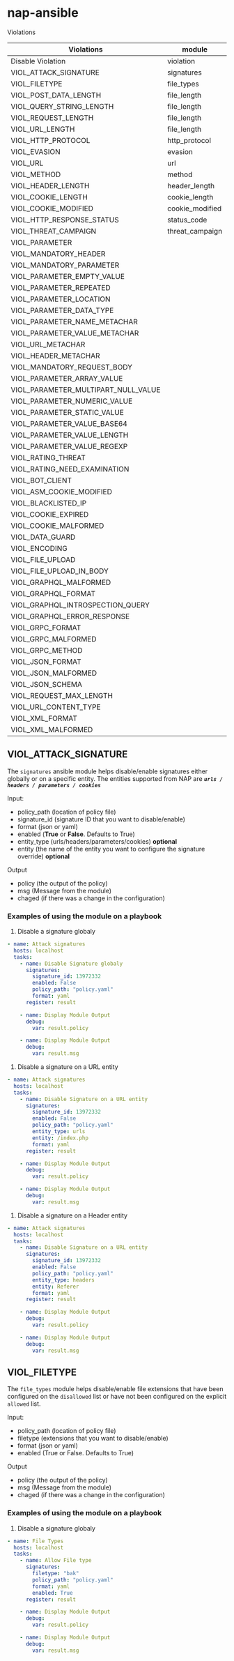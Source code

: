 # nap-ansible

Violations 

| Violations  | module | Status | | 
| ------------- | ------------- | ------------- | ------------- |
| Disable Violation  | violation  |  100%  | [Examples](#) |
| VIOL_ATTACK_SIGNATURE  | signatures  |  100%  | [Examples](signatures.md) |
| VIOL_FILETYPE | file_types  |  100%  | [Examples](file_types.md)| 
| VIOL_POST_DATA_LENGTH | file_length  |  100%  | [Examples](file_length.md) |
| VIOL_QUERY_STRING_LENGTH | file_length  |  100%  | [Examples](file_length.md) |
| VIOL_REQUEST_LENGTH | file_length  |  100%  | [Examples](file_length.md) |
| VIOL_URL_LENGTH | file_length  |  100%  | [Examples](file_length.md) |
| VIOL_HTTP_PROTOCOL | http_protocol  |  100%  | [Examples](http_protocol.md) |
| VIOL_EVASION | evasion  |  100%  | [Examples](evasion.md) |
| VIOL_URL  |  url  |  100%  | [Examples](url.md) |
| VIOL_METHOD  |  method  |  100%  | [Examples](method.md) |
| VIOL_HEADER_LENGTH  |  header_length  |  100%  | [Examples](header_length.md) |
| VIOL_COOKIE_LENGTH  |  cookie_length  |  100%  | [Examples](cookie_length.md) |
| VIOL_COOKIE_MODIFIED  |  cookie_modified  | 100%  | [Examples](cookie_modified.md) |
| VIOL_HTTP_RESPONSE_STATUS  |  status_code  | 100%  | [Examples](status_code.md) |
| VIOL_THREAT_CAMPAIGN  |  threat_campaign  |  100%  | [Examples](threat_campaign.md) |
| VIOL_PARAMETER  |    |  100%  | [Pending]() |
| VIOL_MANDATORY_HEADER  |    | 100%  | [Pending]() |
| VIOL_MANDATORY_PARAMETER  |    | 100%  | [Pending]() |
| VIOL_PARAMETER_EMPTY_VALUE  |    | 100%  | [Pending]() |
| VIOL_PARAMETER_REPEATED  |    | 100%  | [Pending]() |
| VIOL_PARAMETER_LOCATION  |    | 100%  | [Pending]() |
| VIOL_PARAMETER_DATA_TYPE  |    | 100%  | [Pending]() |
| VIOL_PARAMETER_NAME_METACHAR  |    |  100%  | [Pending]() |
| VIOL_PARAMETER_VALUE_METACHAR  |    |  100%  | [Pending]() |
| VIOL_URL_METACHAR  |    |  100%  | [Pending]() |
| VIOL_HEADER_METACHAR  |    |  0%  | [Pending]() |
| VIOL_MANDATORY_REQUEST_BODY  |    |  0%  | [Pending]() |
| VIOL_PARAMETER_ARRAY_VALUE  |    |  0%  | [Pending]() |
| VIOL_PARAMETER_MULTIPART_NULL_VALUE  |    |  0%  | [Pending]() |
| VIOL_PARAMETER_NUMERIC_VALUE  |    |  0%  | [Pending]() |
| VIOL_PARAMETER_STATIC_VALUE  |    |  0%  | [Pending]() |
| VIOL_PARAMETER_VALUE_BASE64  |    |  0%  | [Pending]() |
| VIOL_PARAMETER_VALUE_LENGTH  |    |  0%  | [Pending]() |
| VIOL_PARAMETER_VALUE_REGEXP  |    |  0%  | [Pending]() |
| VIOL_RATING_THREAT  |    |  0%  | [Pending]() |
| VIOL_RATING_NEED_EXAMINATION  |    |  0%  | [Pending]() |
| VIOL_BOT_CLIENT  |    |  0%  | [Pending]() |
| VIOL_ASM_COOKIE_MODIFIED  |    |  0%  | [Pending]() |
| VIOL_BLACKLISTED_IP  |    |  0%  | [Pending]() |
| VIOL_COOKIE_EXPIRED  |    |  0%  | [Pending]() |
| VIOL_COOKIE_MALFORMED  |    |  0%  | [Pending]() |
| VIOL_DATA_GUARD  |    |  0%  | [Pending]() |
| VIOL_ENCODING  |    |  0%  | [Pending]() |
| VIOL_FILE_UPLOAD  |    |  0%  | [Pending]() |
| VIOL_FILE_UPLOAD_IN_BODY  |    |  0%  | [Pending]() |
| VIOL_GRAPHQL_MALFORMED  |    |  0%  | [Pending]() |
| VIOL_GRAPHQL_FORMAT  |    |  0%  | [Pending]() |
| VIOL_GRAPHQL_INTROSPECTION_QUERY  |    |  0%  | [Pending]() |
| VIOL_GRAPHQL_ERROR_RESPONSE  |    |  0%  | [Pending]() |
| VIOL_GRPC_FORMAT  |    |  0%  | [Pending]() |
| VIOL_GRPC_MALFORMED  |    |  0%  | [Pending]() |
| VIOL_GRPC_METHOD  |    |  0%  | [Pending]() |
| VIOL_JSON_FORMAT  |    |  0%  | [Pending]() |
| VIOL_JSON_MALFORMED  |    |  0%  | [Pending]() |
| VIOL_JSON_SCHEMA  |    |  0%  | [Pending]() |
| VIOL_REQUEST_MAX_LENGTH  |    |  0%  | [Pending]() |
| VIOL_URL_CONTENT_TYPE  |    |  0%  | [Pending]() |
| VIOL_XML_FORMAT  |    |  0%  | [Pending]() |
| VIOL_XML_MALFORMED  |    |  0%  | [Pending]() |




## VIOL_ATTACK_SIGNATURE
The `signatures` ansible module helps disable/enable signatures either globally or on a specific entity. The entities supported from NAP are ***`urls / headers / parameters / cookies`***

Input:
- policy_path (location of policy file)
- signature_id (signature ID that you want to disable/enable)
- format (json or yaml)
- enabled (**True** or **False**. Defaults to True)
- entity_type (urls/headers/parameters/cookies) **optional**
- entity (the name of the entity you want to configure the signature override) **optional**

Output
- policy (the output of the policy)
- msg (Message from the module)
- chaged (if there was a change in the configuration)

### Examples of using the module on a playbook

1. Disable a signature globaly
```yml
- name: Attack signatures
  hosts: localhost
  tasks:
    - name: Disable Signature globaly
      signatures:
        signature_id: 13972332
        enabled: False
        policy_path: "policy.yaml"
        format: yaml
      register: result

    - name: Display Module Output
      debug:
        var: result.policy

    - name: Display Module Output
      debug:
        var: result.msg
```

1. Disable a signature on a URL entity
```yml
- name: Attack signatures
  hosts: localhost
  tasks:
    - name: Disable Signature on a URL entity
      signatures:
        signature_id: 13972332
        enabled: False
        policy_path: "policy.yaml"
        entity_type: urls
        entity: /index.php
        format: yaml
      register: result

    - name: Display Module Output
      debug:
        var: result.policy

    - name: Display Module Output
      debug:
        var: result.msg
```

1. Disable a signature on a Header entity
```yml
- name: Attack signatures
  hosts: localhost
  tasks:
    - name: Disable Signature on a URL entity
      signatures:
        signature_id: 13972332
        enabled: False
        policy_path: "policy.yaml"
        entity_type: headers
        entity: Referer
        format: yaml
      register: result

    - name: Display Module Output
      debug:
        var: result.policy

    - name: Display Module Output
      debug:
        var: result.msg
```

## VIOL_FILETYPE

The `file_types` module helps disable/enable file extensions that have been configured on the `disallowed` list or have not been configured on the explicit `allowed` list. 

Input:
- policy_path (location of policy file)
- filetype (extensions that you want to disable/enable)
- format (json or yaml)
- enabled (True or False. Defaults to True)

Output
- policy (the output of the policy)
- msg (Message from the module)
- chaged (if there was a change in the configuration)

### Examples of using the module on a playbook

1. Disable a signature globaly
```yml
- name: File Types
  hosts: localhost
  tasks:
    - name: Allow File type
      signatures:
        filetype: "bak"
        policy_path: "policy.yaml"
        format: yaml
        enabled: True
      register: result

    - name: Display Module Output
      debug:
        var: result.policy

    - name: Display Module Output
      debug:
        var: result.msg
```
